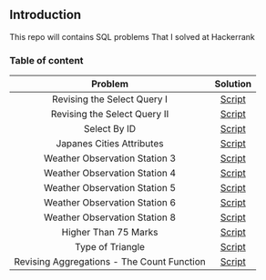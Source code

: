 ## Introduction 
This repo will contains SQL problems That I solved at Hackerrank 

### Table of content 

| Problem      | Solution |
| :-----------: | :-----------: |
| Revising the Select Query I    | [Script](/hackerrank_sql_scripts/Revising%20the%20Select%20Query%20I/)|
| Revising the Select Query II   | [Script](/hackerrank_sql_scripts/Revising%20the%20Select%20Query%20II/)|
| Select By ID                   | [Script](/hackerrank_sql_scripts/Select%20By%20ID/)|
| Japanes Cities Attributes      | [Script](/hackerrank_sql_scripts/Japanese%20Cities%20Attributes/)|
| Weather Observation Station 3  | [Script](/hackerrank_sql_scripts/Weather%20Observation%20Station%203/)|
| Weather Observation Station 4  | [Script](/hackerrank_sql_scripts/Weather%20Observation%20Station%204/)|
| Weather Observation Station 5  | [Script](/hackerrank_sql_scripts/Weather%20Observation%20Station%205/)|
| Weather Observation Station 6  | [Script](/hackerrank_sql_scripts/Weather%20Observation%20Station%206/)|
| Weather Observation Station 8  | [Script](/hackerrank_sql_scripts/Weather%20Observation%20Station%208/)|
| Higher Than 75 Marks  | [Script](/hackerrank_sql_scripts/Higher%20Than%2075%20Marks/)|
| Type of Triangle  | [Script](/hackerrank_sql_scripts/Type%20of%20Triangle/)|
| Revising Aggregations - The Count Function| [Script](/hackerrank_sql_scripts/Revising%20Aggregations%20-%20The%20Count%20Function/)|